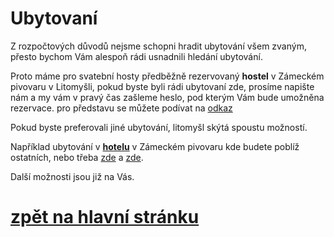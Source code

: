 # Ubytovaní

Z rozpočtových důvodů nejsme schopni hradit ubytování všem zvaným,
přesto bychom Vám alespoň rádi usnadnili hledání ubytování.

Proto máme pro svatební hosty předběžně rezervovaný **hostel** v Zámeckém pivovaru v Litomyšli,
pokud byste byli rádi ubytovaní zde, prosíme napište nám
a my vám v pravý čas zašleme heslo, pod kterým Vám bude umožněna rezervace.
pro představu se můžete podívat na [odkaz](https://esclitomysl.cz/rezervace/typyPokoju)

Pokud byste preferovali jiné ubytování, litomyšl skýtá spoustu možností.


Například ubytování v [**hotelu**](https://esclitomysl.cz/rezervace/typyPokoju) v Zámeckém pivovaru kde budete poblíž ostatních,
nebo třeba [zde](www.tasner.cz) a [zde](www.zlatahvezda.com).

Další možnosti jsou již na Vás.

# [zpět na hlavní stránku](./IntroPage.md)